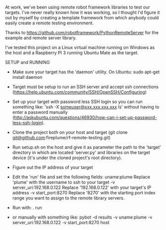 At work, we've been using remote robot framework libraries to test our targets. I've never really known
how it was working, so I thought I'd figure it out by myself by creating a template framework from
which anybody could easily create a remote testing environment.

Thanks to https://github.com/robotframework/PythonRemoteServer for the example and remote server library.

I've tested this project on a Linux virtual machine running on Windows as the host and a Raspberry PI 3
running Ubuntu Mate as the target.

SETUP and RUNNING

- Make sure your target has the 'daemon' utility. On Ubuntu: sudo apt-get install daemon

- Target must be setup to run an SSH server and accept ssh connections (https://help.ubuntu.com/community/SSH/OpenSSH/Configuring)

- Set up your target with password less SSH login so you can run something like: 'ssh -X someuser@xxx.xxx.xxx.xxx ls' without having
to enter a password manually (http://askubuntu.com/questions/46930/how-can-i-set-up-password-less-ssh-login).

- Clone the project both on your host and target (git clone git@github.com:fireplume/rf-remote-testing.git)

- Run setup.sh on the host and give it as parameter the path to the 'target' directory in which
are located 'server.py' and libraries on the target device (it's under the cloned project's root directory).

- Figure out the IP address of your target

- Edit the 'run' file and set the following fields:
    uname:plume                     Replace 'plume' with the username to ssh to your target
    -v server_uri:192.168.0.122     Replace '192.168.0.122' with your target's IP address
    -v start_port:8270              Replace '8270' with the starting port index range you want to assign to the
                                    remote library servers.

- Run with:
    . run

- or manually with something like:
    pybot -d results -v uname:plume -v server_uri:192.168.0.122 -v start_port:8270 host


